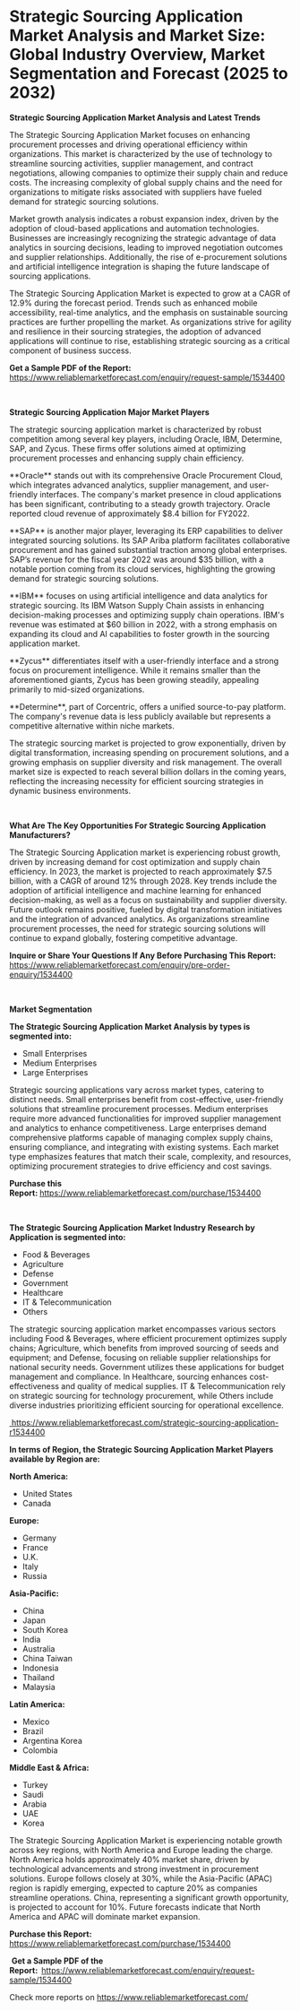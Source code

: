 <p><h1>Strategic Sourcing Application Market Analysis and Market Size: Global Industry Overview, Market Segmentation and Forecast (2025 to 2032)</h1></p><p><strong>Strategic Sourcing Application Market Analysis and Latest Trends</strong></p>
<p><p>The Strategic Sourcing Application Market focuses on enhancing procurement processes and driving operational efficiency within organizations. This market is characterized by the use of technology to streamline sourcing activities, supplier management, and contract negotiations, allowing companies to optimize their supply chain and reduce costs. The increasing complexity of global supply chains and the need for organizations to mitigate risks associated with suppliers have fueled demand for strategic sourcing solutions.</p><p>Market growth analysis indicates a robust expansion index, driven by the adoption of cloud-based applications and automation technologies. Businesses are increasingly recognizing the strategic advantage of data analytics in sourcing decisions, leading to improved negotiation outcomes and supplier relationships. Additionally, the rise of e-procurement solutions and artificial intelligence integration is shaping the future landscape of sourcing applications.</p><p>The Strategic Sourcing Application Market is expected to grow at a CAGR of 12.9% during the forecast period. Trends such as enhanced mobile accessibility, real-time analytics, and the emphasis on sustainable sourcing practices are further propelling the market. As organizations strive for agility and resilience in their sourcing strategies, the adoption of advanced applications will continue to rise, establishing strategic sourcing as a critical component of business success.</p></p>
<p><strong>Get a Sample PDF of the Report:&nbsp;</strong> <a href="https://www.reliablemarketforecast.com/enquiry/request-sample/1534400?utm_campaign=2779&utm_medium=2&utm_source=Github&utm_content=ia&utm_term=09032025&utm_id=strategic-sourcing-application">https://www.reliablemarketforecast.com/enquiry/request-sample/1534400</a></p>
<p>&nbsp;</p>
<p><strong>Strategic Sourcing Application Major Market Players</strong></p>
<p><p>The strategic sourcing application market is characterized by robust competition among several key players, including Oracle, IBM, Determine, SAP, and Zycus. These firms offer solutions aimed at optimizing procurement processes and enhancing supply chain efficiency.</p><p>**Oracle** stands out with its comprehensive Oracle Procurement Cloud, which integrates advanced analytics, supplier management, and user-friendly interfaces. The company's market presence in cloud applications has been significant, contributing to a steady growth trajectory. Oracle reported cloud revenue of approximately $8.4 billion for FY2022.</p><p>**SAP** is another major player, leveraging its ERP capabilities to deliver integrated sourcing solutions. Its SAP Ariba platform facilitates collaborative procurement and has gained substantial traction among global enterprises. SAP’s revenue for the fiscal year 2022 was around $35 billion, with a notable portion coming from its cloud services, highlighting the growing demand for strategic sourcing solutions.</p><p>**IBM** focuses on using artificial intelligence and data analytics for strategic sourcing. Its IBM Watson Supply Chain assists in enhancing decision-making processes and optimizing supply chain operations. IBM's revenue was estimated at $60 billion in 2022, with a strong emphasis on expanding its cloud and AI capabilities to foster growth in the sourcing application market.</p><p>**Zycus** differentiates itself with a user-friendly interface and a strong focus on procurement intelligence. While it remains smaller than the aforementioned giants, Zycus has been growing steadily, appealing primarily to mid-sized organizations.</p><p>**Determine**, part of Corcentric, offers a unified source-to-pay platform. The company's revenue data is less publicly available but represents a competitive alternative within niche markets.</p><p>The strategic sourcing market is projected to grow exponentially, driven by digital transformation, increasing spending on procurement solutions, and a growing emphasis on supplier diversity and risk management. The overall market size is expected to reach several billion dollars in the coming years, reflecting the increasing necessity for efficient sourcing strategies in dynamic business environments.</p></p>
<p>&nbsp;</p>
<p><strong>What Are The Key Opportunities For Strategic Sourcing Application Manufacturers?</strong></p>
<p><p>The Strategic Sourcing Application market is experiencing robust growth, driven by increasing demand for cost optimization and supply chain efficiency. In 2023, the market is projected to reach approximately $7.5 billion, with a CAGR of around 12% through 2028. Key trends include the adoption of artificial intelligence and machine learning for enhanced decision-making, as well as a focus on sustainability and supplier diversity. Future outlook remains positive, fueled by digital transformation initiatives and the integration of advanced analytics. As organizations streamline procurement processes, the need for strategic sourcing solutions will continue to expand globally, fostering competitive advantage.</p></p>
<p><strong>Inquire or Share Your Questions If Any Before Purchasing This Report:</strong> <a href="https://www.reliablemarketforecast.com/enquiry/pre-order-enquiry/1534400?utm_campaign=2779&utm_medium=2&utm_source=Github&utm_content=ia&utm_term=09032025&utm_id=strategic-sourcing-application">https://www.reliablemarketforecast.com/enquiry/pre-order-enquiry/1534400</a></p>
<p>&nbsp;</p>
<p><strong>Market Segmentation</strong></p>
<p><strong>The Strategic Sourcing Application Market Analysis by types is segmented into:</strong></p>
<p><ul><li>Small Enterprises</li><li>Medium Enterprises</li><li>Large Enterprises</li></ul></p>
<p><p>Strategic sourcing applications vary across market types, catering to distinct needs. Small enterprises benefit from cost-effective, user-friendly solutions that streamline procurement processes. Medium enterprises require more advanced functionalities for improved supplier management and analytics to enhance competitiveness. Large enterprises demand comprehensive platforms capable of managing complex supply chains, ensuring compliance, and integrating with existing systems. Each market type emphasizes features that match their scale, complexity, and resources, optimizing procurement strategies to drive efficiency and cost savings.</p></p>
<p><strong>Purchase this Report:&nbsp;</strong><a href="https://www.reliablemarketforecast.com/purchase/1534400?utm_campaign=2779&utm_medium=2&utm_source=Github&utm_content=ia&utm_term=09032025&utm_id=strategic-sourcing-application">https://www.reliablemarketforecast.com/purchase/1534400</a></p>
<p>&nbsp;</p>
<p><strong>The Strategic Sourcing Application Market Industry Research by Application is segmented into:</strong></p>
<p><ul><li>Food & Beverages</li><li>Agriculture</li><li>Defense</li><li>Government</li><li>Healthcare</li><li>IT & Telecommunication</li><li>Others</li></ul></p>
<p><p>The strategic sourcing application market encompasses various sectors including Food & Beverages, where efficient procurement optimizes supply chains; Agriculture, which benefits from improved sourcing of seeds and equipment; and Defense, focusing on reliable supplier relationships for national security needs. Government utilizes these applications for budget management and compliance. In Healthcare, sourcing enhances cost-effectiveness and quality of medical supplies. IT & Telecommunication rely on strategic sourcing for technology procurement, while Others include diverse industries prioritizing efficient sourcing for operational excellence.</p></p>
<p><a href="https://www.reliablemarketforecast.com/strategic-sourcing-application-r1534400?utm_campaign=2779&utm_medium=2&utm_source=Github&utm_content=ia&utm_term=09032025&utm_id=strategic-sourcing-application">&nbsp;https://www.reliablemarketforecast.com/strategic-sourcing-application-r1534400</a></p>
<p><strong>In terms of Region, the Strategic Sourcing Application Market Players available by Region are:</strong></p>
<p>
    <p> <strong> North America: </strong>
        <ul>
            <li>United States</li>
            <li>Canada</li>
        </ul>
        </p> 
    <p> <strong> Europe: </strong>
        <ul>
            <li>Germany</li>
            <li>France</li>
            <li>U.K.</li>
            <li>Italy</li>
            <li>Russia</li>
        </ul>
        </p> 
    <p> <strong> Asia-Pacific: </strong>
        <ul>
            <li>China</li>
            <li>Japan</li>
            <li>South Korea</li>
            <li>India</li>
            <li>Australia</li>
            <li>China Taiwan</li>
            <li>Indonesia</li>
            <li>Thailand</li>
            <li>Malaysia</li>
        </ul>
        </p> 
    <p> <strong> Latin America: </strong>
        <ul>
            <li>Mexico</li>
            <li>Brazil</li>
            <li>Argentina Korea</li>
            <li>Colombia</li>
        </ul>
        </p> 
    <p> <strong> Middle East & Africa: </strong>
        <ul>
            <li>Turkey</li>
            <li>Saudi</li>
            <li>Arabia</li>
            <li>UAE</li>
            <li>Korea</li>
        </ul>
    </p>
    </p>
<p><p>The Strategic Sourcing Application Market is experiencing notable growth across key regions, with North America and Europe leading the charge. North America holds approximately 40% market share, driven by technological advancements and strong investment in procurement solutions. Europe follows closely at 30%, while the Asia-Pacific (APAC) region is rapidly emerging, expected to capture 20% as companies streamline operations. China, representing a significant growth opportunity, is projected to account for 10%. Future forecasts indicate that North America and APAC will dominate market expansion.</p></p>
<p><strong>Purchase this Report: </strong><a href="https://www.reliablemarketforecast.com/purchase/1534400?utm_campaign=2779&utm_medium=2&utm_source=Github&utm_content=ia&utm_term=09032025&utm_id=strategic-sourcing-application">https://www.reliablemarketforecast.com/purchase/1534400</a></p>
<p>&nbsp;<strong>Get a Sample PDF of the Report:&nbsp;&nbsp;</strong><a href="https://www.reliablemarketforecast.com/enquiry/request-sample/1534400?utm_campaign=2779&utm_medium=2&utm_source=Github&utm_content=ia&utm_term=09032025&utm_id=strategic-sourcing-application">https://www.reliablemarketforecast.com/enquiry/request-sample/1534400</a></p>
<p><strong></strong></p>
<p>Check more reports on <a href="https://www.reliablemarketforecast.com/?utm_campaign=2779&utm_medium=2&utm_source=Github&utm_content=ia&utm_term=09032025&utm_id=strategic-sourcing-application">https://www.reliablemarketforecast.com/</a></p>